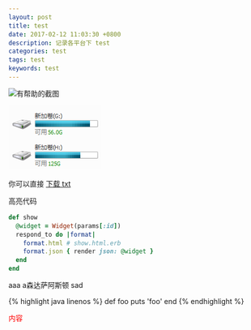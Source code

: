 ```yaml
---
layout: post
title: test
date: 2017-02-12 11:03:30 +0800
description: 记录各平台下 test
categories: test
tags: test
keywords: test
---
```



![有帮助的截图](https://www.zybuluo.com/static/img/logo.png)

![截图](/assets/2017-02-12-test/01.png)

你可以直接 [下载 txt](/downloads/2017-02-12-test/abc.txt)


高亮代码

``` ruby
def show
  @widget = Widget(params[:id])
  respond_to do |format|
    format.html # show.html.erb
    format.json { render json: @widget }
  end
end
```


aaa
a森达萨阿斯顿
sad

{% highlight java linenos %}
def foo
  puts 'foo'
end
{% endhighlight %}

 <font color=red>内容</font> 

